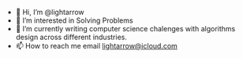 - 👋 Hi, I’m @lightarrow
- 👀 I’m interested in Solving Problems
- 🌱 I’m currently writing computer science chalenges with algorithms design across different industries.
- 📫 How to reach me email lightarrow@icloud.com

<!---
lightarrow/lightarrow is a ✨ special ✨ repository because its `README.md` (this file) appears on your GitHub profile.
You can click the Preview link to take a look at your changes.
--->
